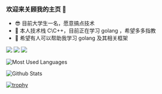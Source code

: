 ### 欢迎来关顾我的主页 👋

- 😎 目前大学生一名，愿意搞点技术
- 🌱 本人技术栈 C\C++，目前正在学习 golang ，希望多多指教
- 🤔 希望有人可以帮助我学习 golang 及其相关框架

<span > <img src="https://img.shields.io/badge/-HTML5-E34F26?style=flat-square&logo=html5&logoColor=white" /> 
<img src="https://img.shields.io/badge/-CSS3-1572B6?style=flat-square&logo=css3" /> 
<img src="https://img.shields.io/badge/-JavaScript-oringe?style=flat-square&logo=javascript" /> </span>
  

![Most Used Languages](https://github-readme-stats.vercel.app/api/top-langs/?username=ichenss&theme=dark&layout=compact)





![Github Stats](https://github-readme-stats.vercel.app/api?username=ichenss&show_icons=true&theme=dark&count_private=true)


[![trophy](https://github-profile-trophy.vercel.app/?username=ichenss&theme=onedark)](https://github.com/ryo-ma/github-profile-trophy)
